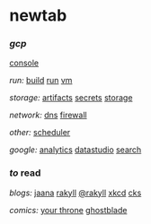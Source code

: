 # newtab

### _gcp_

[console](https://console.cloud.google.com/home/dashboard?project=com-seankhliao)

_run:_
[build](https://console.cloud.google.com/cloud-build/builds?project=com-seankhliao)
[run](https://console.cloud.google.com/run?project=com-seankhliao)
[vm](https://console.cloud.google.com/compute/instances?project=com-seankhliao)

_storage:_
[artifacts](https://console.cloud.google.com/artifacts?project=com-seankhliao)
[secrets](https://console.cloud.google.com/security/secret-manager?project=com-seankhliao)
[storage](https://console.cloud.google.com/storage/browser?project=com-seankhliao)

_network:_
[dns](https://console.cloud.google.com/net-services/dns/zones/liao-dev/details?project=com-seankhliao)
[firewall](https://console.cloud.google.com/networking/firewalls/list?project=com-seankhliao)

_other:_
[scheduler](https://console.cloud.google.com/cloudscheduler?project=com-seankhliao)

_google:_
[analytics](https://analytics.google.com)
[datastudio](https://datastudio.google.com/reporting/5a9726a1-3811-4859-a14d-2e12c3973c28/page/0TlrC)
[search](https://search.google.com/search-console/)

### _to_ read

_blogs:_
[jaana](https://jbd.dev)
[rakyll](https://rakyll.org)
[@rakyll](https://medium.com/@rakyll)
[xkcd](https://xkcd.com)
[cks](https://utcc.utoronto.ca/~cks/space/blog/__IndexChron)

_comics:_
[your throne](https://www.webtoons.com/en/fantasy/your-throne/list?title_no=2009)
[ghostblade](https://tapas.io/series/GhostBlade/info)

